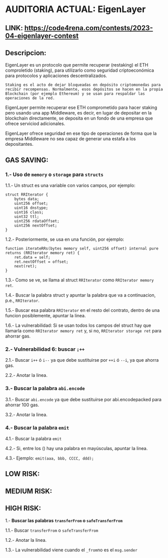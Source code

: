 # AUDITORIA ACTUAL: EigenLayer

## LINK: https://code4rena.com/contests/2023-04-eigenlayer-contest

## Descripcion:

EigenLayer es un protocolo que permite recuperar (restaking) el ETH comproletido (staking), para utilizarlo como seguridad criptoeconómica para protocolos y aplicaciones descentralizados.

```Staking es el acto de dejar bloqueadas en depósito criptomonedas para recibir recompensas. Normalmente, esos depósitos se hacen en la propia Blockchain (por ejemplo Ethereum) y se usan para respaldar las operaciones de la red.```

EigenLayer permite recuperar ese ETH comprometido para hacer staking pero usando una app Middleware, es decir, en lugar de depositar en la blockchain directamente, se deposita en un fondo de una empresa que ofrece serviciod adicionales.

EigenLayer ofrece seguridad en ese tipo de operaciones de forma que la empresa Middleware no sea capaz de generar una estafa a los depositantes.

## GAS SAVING:

### 1.- **Uso de `memory` o `storage` para `structs`**

1.1.- Un struct es una variable con varios campos, por ejemplo:


    struct RRIterator {
        bytes data;
        uint256 offset;
        uint16 dnstype;
        uint16 class;
        uint32 ttl;
        uint256 rdataOffset;
        uint256 nextOffset;
    }

1.2.- Posteriormente, se usa en una función, por ejemplo:


    function iterateRRs(bytes memory self, uint256 offset) internal pure returns (RRIterator memory ret) {
        ret.data = self;
        ret.nextOffset = offset;
        next(ret);
    }

1.3.- Como se ve, se llama al struct `RRIterator` como `RRIterator memory ret`.

1.4.- Buscar la palabra struct y apuntar la palabra que va a continuacion, p.e., `RRIterator`.

1.5.- Buscar esa palabra `RRIterator` en el resto del contrato, dentro de una funcion posiblemente, apuntar la linea.

1.6.- La vulnerabilidad: Si se usan todos los campos del struct hay que llamarla como `RRIterator memory ret` y, si no, `RRIterator storage ret` para ahorrar gas.

### 2.- **Vulnerabilidad 6: buscar `¡++`**

2.1.- Buscar `i++` ó `i--` ya que debe sustituirse por `++i` ó `--i`, ya que ahorra gas.

2.2.- Anotar la linea.

### 3.-  **Buscar la palabra `abi.encode`**

3.1.- Buscar `abi.encode` ya que debe sustituirse por abi.encodepacked para ahorrar 100 gas.

3.2.- Anotar la linea.

### 4.- **Buscar la palabra `emit`**

4.1.- Buscar la palabra `emit`

4.2.- Si, entre los () hay una palabra en mayúsculas, apuntar la linea.

4.3.- Ejemplo: `emit(aaa, bbb, CCCC, ddd);`

## LOW RISK:

## MEDIUM RISK:

## HIGH RISK:

1.- **Buscar las palabras `transferFrom`  o `safeTransferFrom`**

1.1.- Buscar `transferFrom`  o `safeTransferFrom`

1.2.- Anotar la linea.

1.3.- La vulnerabilidad viene cuando el `_from`no es el `msg.sender`



